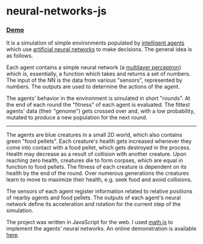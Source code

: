 # neural-networks-js

### [Demo][demo link]

It is a simulation of simple environments populated by [intelligent agents] which use [artificial neural networks] to make decisions. The general idea is as follows.

Each agent contains a simple neural network (a [multilayer perceptron]) which is, essentially, a function which takes and returns a set of numbers. The input of the NN is the data from various "sensors", represented by numbers. The outputs are used to determine the actions of the agent. 

The agents' behavior in the environment is simulated in short "rounds". At the end of each round the "fitness" of each agent is evaluated. The fittest agents' data (their "genome") gets crossed over and, with a low probability, mutated to produce a new population for the next round.

---

The agents are blue creatures in a small 2D world, which also contains green "food pellets". Each creature's health gets increased whenever they come into contact with a food pellet, which gets destroyed in the process. Health may decrease as a result of collision with another creature. Upon reaching zero health, creatures die to form corpses, which are equal in function to food pellets. The fitness of each creature is dependent on its health by the end of the round. Over numerous generations the creatures learn to move to maximize their health, e.g. seek food and avoid collisions. 

The sensors of each agent register information related to relative positions of nearby agents and food pellets. The outputs of each agent's neural network define its acceleration and rotation for the current step of the simulation.

The project was written in JavaScript for the web. I used [math.js] to implement the agents' neural networks. An online demonstration is available [here][demo link].

[intelligent agents]: https://en.wikipedia.org/wiki/Intelligent_agent
[artificial neural networks]: https://en.wikipedia.org/wiki/Artificial_neural_network
[multilayer perceptron]: https://en.wikipedia.org/wiki/Multilayer_perceptron

[math.js]: http://mathjs.org/
[demo link]: http://fazan64.github.io/neural-networks-js/